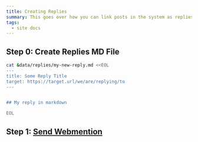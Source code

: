 ```yaml
---
title: Creating Replies
summary: This goes over how you can link posts in the system as replies to one another
tags:
  - site docs
---
```


## Step 0: Create Replies MD File

```sh
cat &data/replies/my-new-reply.md <<EOL
---
title: Some Reply Title
target: https://target.url/we/are/replying/to
---


## My reply in markdown

EOL
```

## Step 1: [Send Webmention](/docs/sending-web-mention)

